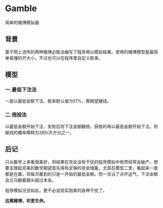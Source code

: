 # Gamble

简单的赌博模拟器

## 背景

基于网上流传的两种赌博必胜法编写了程序用以模拟结果。使用的赌博模型是最简单易懂的开大小，不过也可以在程序里自定义胜率。

## 模型

###  一.最低下注法

一直以最低金额下注，胜率默认值为51%，靠期望赚钱。

### 二.倍投法

以最低金额开始下注，失败后将下注金额翻倍，获胜时再以最低金额开始下注。将输钱的概率稀释为2的n次方分之一。

## 后记

只从数学上来看很美好，但结果在完全没有干扰的程序模拟中依然经常会破产。想要支撑起完美的数学期望首先得有足够的资金储备，尤其在模型二里，看起来一直都是在赢，但每次赢到的只是一开始的最低金额。而一旦沾了点坏运气，下注金额会立马翻着跟头超过本金。

程序模拟况且如此，更不必说现实因素的各种干扰了。

**远离赌博，珍爱生命。**

